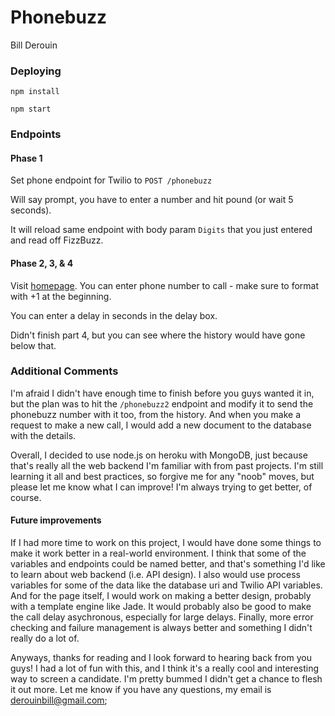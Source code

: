 # Phonebuzz
Bill Derouin

### Deploying
```npm install```

```npm start```

### Endpoints
#### Phase 1
Set phone endpoint for Twilio to ```POST /phonebuzz``` 

Will say prompt, you have to enter a number and hit pound (or wait 5 seconds).

It will reload same endpoint with body param ```Digits``` that you just entered and read off FizzBuzz.

#### Phase 2, 3, & 4
Visit [homepage](http://derouinw-phonebuzz.herokuapp.com/). You can enter phone number to call - make sure to format with +1 at the beginning. 

You can enter a delay in seconds in the delay box.

Didn't finish part 4, but you can see where the history would have gone below that.

### Additional Comments
I'm afraid I didn't have enough time to finish before you guys wanted it in, but the plan was to hit the ```/phonebuzz2``` endpoint and modify it to send the phonebuzz number with it too, from the history. And when you make a request to make a new call, I would add a new document to the database with the details.

Overall, I decided to use node.js on heroku with MongoDB, just because that's really all the web backend I'm familiar with from past projects. I'm still learning it all and best practices, so forgive me for any "noob" moves, but please let me know what I can improve! I'm always trying to get better, of course.

#### Future improvements
If I had more time to work on this project, I would have done some things to make it work better in a real-world environment. I think that some of the variables and endpoints could be named better, and that's something I'd like to learn about web backend (i.e. API design). I also would use process variables for some of the data like the database uri and Twilio API variables. And for the page itself, I would work on making a better design, probably with a template engine like Jade. It would probably also be good to make the call delay asychronous, especially for large delays. Finally, more error checking and failure management is always better and something I didn't really do a lot of.



Anyways, thanks for reading and I look forward to hearing back from you guys! I had a lot of fun with this, and I think it's a really cool and interesting way to screen a candidate. I'm pretty bummed I didn't get a chance to flesh it out more. Let me know if you have any questions, my email is [derouinbill@gmail.com](derouinbill@gmail.com);
